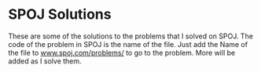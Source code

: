 # SPOJ Solutions
These are some of the solutions to the problems that I solved on SPOJ.
The code of the problem in SPOJ is the name of the file. Just add the Name of
the file to www.spoj.com/problems/ to go to the problem.
More will be added as I solve them.
